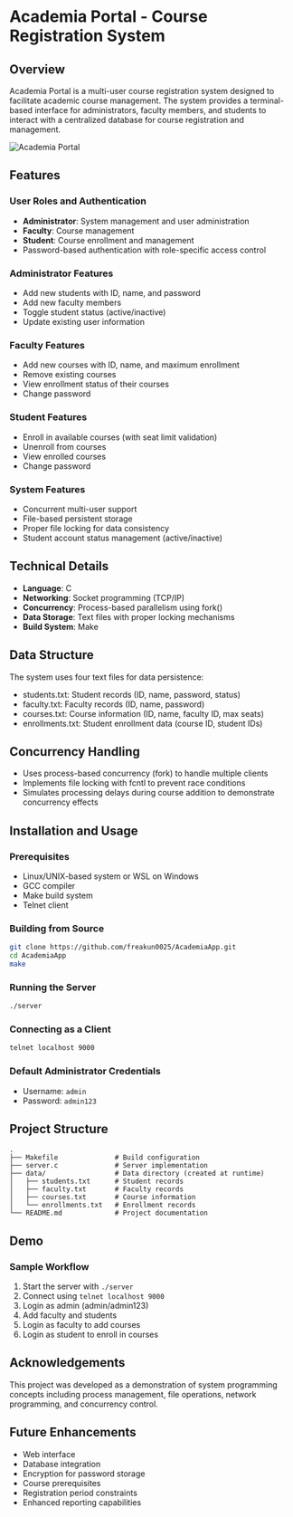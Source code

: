 # Academia Portal - Course Registration System


## Overview

Academia Portal is a multi-user course registration system designed to facilitate academic course management. The system provides a terminal-based interface for administrators, faculty members, and students to interact with a centralized database for course registration and management.

![Academia Portal](https://github.com/user-attachments/assets/f580e20c-34bf-4961-a141-a36fd9d26a7c)


## Features

### User Roles and Authentication
- **Administrator**: System management and user administration
- **Faculty**: Course management
- **Student**: Course enrollment and management
- Password-based authentication with role-specific access control

### Administrator Features
- Add new students with ID, name, and password
- Add new faculty members
- Toggle student status (active/inactive)
- Update existing user information

### Faculty Features
- Add new courses with ID, name, and maximum enrollment
- Remove existing courses
- View enrollment status of their courses
- Change password

### Student Features
- Enroll in available courses (with seat limit validation)
- Unenroll from courses
- View enrolled courses
- Change password

### System Features
- Concurrent multi-user support
- File-based persistent storage
- Proper file locking for data consistency
- Student account status management (active/inactive)

## Technical Details

- **Language**: C
- **Networking**: Socket programming (TCP/IP)
- **Concurrency**: Process-based parallelism using fork()
- **Data Storage**: Text files with proper locking mechanisms
- **Build System**: Make

## Data Structure

The system uses four text files for data persistence:

- students.txt: Student records (ID, name, password, status)
- faculty.txt: Faculty records (ID, name, password)
- courses.txt: Course information (ID, name, faculty ID, max seats)
- enrollments.txt: Student enrollment data (course ID, student IDs)

## Concurrency Handling

- Uses process-based concurrency (fork) to handle multiple clients
- Implements file locking with fcntl to prevent race conditions
- Simulates processing delays during course addition to demonstrate concurrency effects

## Installation and Usage

### Prerequisites
- Linux/UNIX-based system or WSL on Windows
- GCC compiler
- Make build system
- Telnet client

### Building from Source
```bash
git clone https://github.com/freakun0025/AcademiaApp.git
cd AcademiaApp
make
```

### Running the Server
```bash
./server
```

### Connecting as a Client
```bash
telnet localhost 9000
```

### Default Administrator Credentials
- Username: `admin`
- Password: `admin123`

## Project Structure

```
.
├── Makefile              # Build configuration
├── server.c              # Server implementation
├── data/                 # Data directory (created at runtime)
│   ├── students.txt      # Student records
│   ├── faculty.txt       # Faculty records
│   ├── courses.txt       # Course information
│   └── enrollments.txt   # Enrollment records
└── README.md             # Project documentation
```

## Demo

### Sample Workflow
1. Start the server with `./server`
2. Connect using `telnet localhost 9000`
3. Login as admin (admin/admin123)
4. Add faculty and students
5. Login as faculty to add courses
6. Login as student to enroll in courses



## Acknowledgements

This project was developed as a demonstration of system programming concepts including process management, file operations, network programming, and concurrency control.

## Future Enhancements

- Web interface
- Database integration
- Encryption for password storage
- Course prerequisites
- Registration period constraints
- Enhanced reporting capabilities
